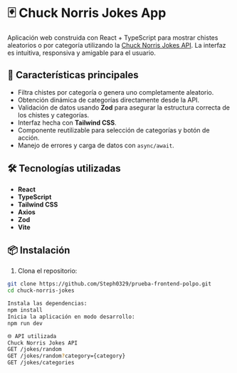 # 🃏 Chuck Norris Jokes App

Aplicación web construida con React + TypeScript para mostrar chistes aleatorios o por categoría utilizando la [Chuck Norris Jokes API](https://api.chucknorris.io/). La interfaz es intuitiva, responsiva y amigable para el usuario.

## 🚀 Características principales

- Filtra chistes por categoría o genera uno completamente aleatorio.
- Obtención dinámica de categorías directamente desde la API.
- Validación de datos usando **Zod** para asegurar la estructura correcta de los chistes y categorías.
- Interfaz hecha con **Tailwind CSS**.
- Componente reutilizable para selección de categorías y botón de acción.
- Manejo de errores y carga de datos con `async/await`.

## 🛠️ Tecnologías utilizadas

- **React**
- **TypeScript**
- **Tailwind CSS**
- **Axios**
- **Zod** 
- **Vite** 

## 📦 Instalación

1. Clona el repositorio:

```bash
git clone https://github.com/Steph0329/prueba-frontend-polpo.git
cd chuck-norris-jokes

Instala las dependencias:
npm install
Inicia la aplicación en modo desarrollo:
npm run dev

🌐 API utilizada
Chuck Norris Jokes API
GET /jokes/random
GET /jokes/random?category={category}
GET /jokes/categories
